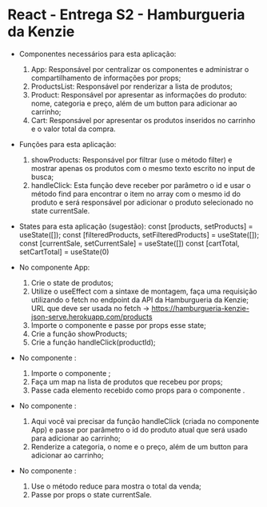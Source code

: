 # React - Entrega S2 - Hamburgueria da Kenzie

- Componentes necessários para esta aplicação:

  1.  App: Responsável por centralizar os componentes e administrar o compartilhamento de informações por props;
  2.  ProductsList: Responsável por renderizar a lista de produtos;
  3.  Product: Responsável por apresentar as informações do produto: nome, categoria e preço, além de um button para adicionar ao carrinho;
  4.  Cart: Responsável por apresentar os produtos inseridos no carrinho e o valor total da compra.

- Funções para esta aplicação:

  1.  showProducts: Responsável por filtrar (use o método filter) e mostrar apenas os produtos com o mesmo texto escrito no input de busca;
  2.  handleClick: Esta função deve receber por parâmetro o id e usar o método find para encontrar o item no array com o mesmo id do produto e será responsável por adicionar o produto selecionado no state currentSale.

- States para esta aplicação (sugestão):
  const [products, setProducts] = useState([]);
  const [filteredProducts, setFilteredProducts] = useState([]);
  const [currentSale, setCurrentSale] = useState([])
  const [cartTotal, setCartTotal] = useState(0)

- No componente App:

  1.  Crie o state de produtos;
  2.  Utilize o useEffect com a sintaxe de montagem, faça uma requisição utilizando o fetch no endpoint da API da Hamburgueria da Kenzie;
      URL que deve ser usada no fetch -> https://hamburgueria-kenzie-json-serve.herokuapp.com/products
  3.  Importe o componente <ProductsList/> e passe por props esse state;
  4.  Crie a função showProducts;
  5.  Crie a função handleClick(productId);

- No componente <ProductsList />:

  1. Importe o componente <Product />;
  2. Faça um map na lista de produtos que recebeu por props;
  3. Passe cada elemento recebido como props para o componente <Product />.

- No componente <Product />:

  1.  Aqui você vai precisar da função handleClick (criada no componente App) e passe por parâmetro o id do produto atual que será usado para adicionar ao carrinho;
  2.  Renderize a categoria, o nome e o preço, além de um button para adicionar ao carrinho;

- No componente <Cart />:
  1.  Use o método reduce para mostra o total da venda;
  2.  Passe por props o state currentSale.
